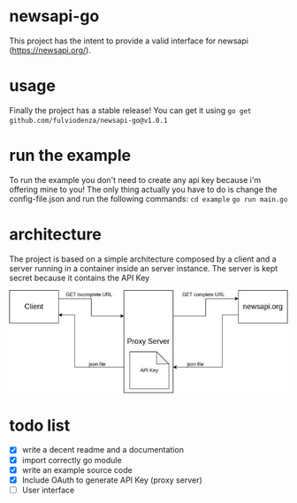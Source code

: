 # newsapi-go
This project has the intent to provide a valid interface for newsapi (https://newsapi.org/).

# usage
Finally the project has a stable release! 
You can get it using 
`go get github.com/fulviodenza/newsapi-go@v1.0.1`

# run the example
To run the example you don't need to create any api key because i'm offering mine to you!
The only thing actually you have to do is change the config-file.json and run the following commands:
`cd example`
`go run main.go`

# architecture
The project is based on a simple architecture composed by a client and a server running in a container inside an server instance. The server is kept secret because it contains the API Key

![general architecture](docs/general_architecture.jpg)

# todo list
- [x] write a decent readme and a documentation
- [x] import correctly go module
- [x] write an example source code 
- [x] Include OAuth to generate API Key (proxy server)
- [ ] User interface
